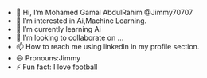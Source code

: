 - 👋 Hi, I’m Mohamed Gamal AbdulRahim @Jimmy70707
- 👀 I’m interested in Ai,Machine Learning.
- 🌱 I’m currently learning Ai 
- 💞️ I’m looking to collaborate on ...
- 📫 How to reach me using linkedin in my profile section.
- 😄 Pronouns:Jimmy
- ⚡ Fun fact: I love football

<!---
Jimmy70707/Jimmy70707 is a ✨ special ✨ repository because its `README.md` (this file) appears on your GitHub profile.
You can click the Preview link to take a look at your changes.
--->
